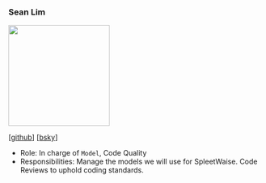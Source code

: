 ### Sean Lim

<img src="images/seanlim.png" width="200px">

[[github](http://github.com/seanlim)] [[bsky](https://seanlkx.bsky.social/)]

- Role: In charge of `Model`, Code Quality
- Responsibilities: Manage the models we will use for SpleetWaise. Code Reviews to uphold coding standards.
